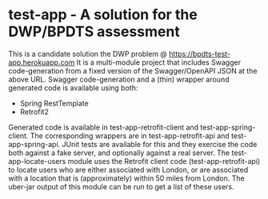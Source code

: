 # test-app - A solution for the DWP/BPDTS assessment
This is a candidate solution the DWP problem @ https://bpdts-test-app.herokuapp.com
It is a multi-module project that includes Swagger code-generation from a fixed version of the Swagger/OpenAPI JSON at the above URL.
Swagger code-generation and a (thin) wrapper around generated code is available using both:
- Spring RestTemplate
- Retrofit2

Generated code is available in test-app-retrofit-client and test-app-spring-client. The corresponding wrappers are in test-app-retrofit-api and test-app-spring-api.
JUnit tests are available for this and they exercise the code both against a fake server, and optionally against a real server.
The test-app-locate-users module uses the Retrofit client code (test-app-retrofit-api) to locate users who are either associated with London, or are associated with a location that is (approximately) within 50 miles from London.
The uber-jar output of this module can be run to get a list of these users.
